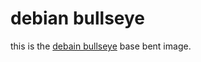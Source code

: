 # debian bullseye

this is the [debain bullseye](https://www.debian.org/releases/bullseye/) base bent image.
